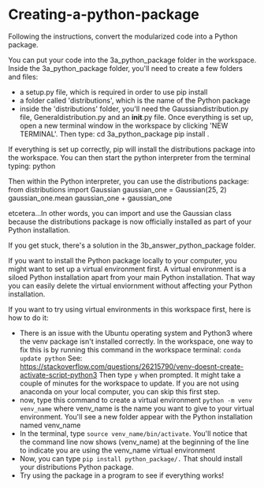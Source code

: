 # Creating-a-python-package
Following the instructions, convert the modularized code into a Python package. 

You can put your code into the 3a_python_package folder in the workspace. Inside the 3a_python_package folder, you'll need to create a few folders and files:
* a setup.py file, which is required in order to use pip install
* a folder called 'distributions', which is the name of the Python package
* inside the 'distributions' folder, you'll need the Gaussiandistribution.py file, Generaldistribution.py and an __init__.py file.
Once everything is set up, open a new terminal window in the workspace by clicking 'NEW TERMINAL'. Then type:
cd 3a_python_package
pip install .

If everything is set up correctly, pip will install the distributions package into the workspace. You can then start the python interpreter from the terminal typing:
python

Then within the Python interpreter, you can use the distributions package:
from distributions import Gaussian
gaussian_one = Gaussian(25, 2)
gaussian_one.mean
gaussian_one + gaussian_one

etcetera...In other words, you can import and use the Gaussian class because the distributions package is now officially installed as part of your Python installation.

If you get stuck, there's a solution in the 3b_answer_python_package folder.

If you want to install the Python package locally to your computer, you might want to set up a virtual environment first. A virtual environment is a siloed Python installation apart from your main Python installation. That way you can easily delete the virtual enviornment without affecting your Python installation.

If you want to try using virtual environments in this workspace first, here is how to do it:
- There is an issue with the Ubuntu operating system and Python3 where the venv package isn't installed correctly. In the workspace, one way to fix this is by running this command in the workspace terminal: `conda update python` See: https://stackoverflow.com/questions/26215790/venv-doesnt-create-activate-script-python3 Then type `y` when prompted. It might take a couple of minutes for the workspace to update. If you are not using anaconda on your local computer, you can skip this first step.
- now, type this command to create a virtual environment `python -m venv venv_name` where venv_name is the name you want to give to your virtual environment. You'll see a new folder appear with the Python installation named venv_name
- In the terminal, type `source venv_name/bin/activate`. You'll notice that the command line now shows (venv_name) at the beginning of the line to indicate you are using the venv_name virtual environment
- Now, you can type `pip install python_package/.` That should install your distributions Python package.
- Try using the package in a program to see if everything works!
